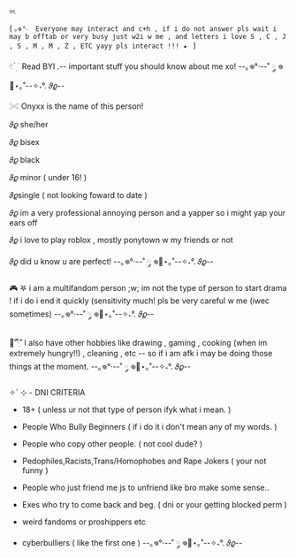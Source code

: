 `` ୨ৎ ``

  ( ``｡𖦹°‧  Everyone may interact and c+h , if i do not answer pls wait i may b offtab or very busy just w2i w me , and letters i love S , C , J , S , M , M , Z , ETC
      yayy pls interact !!! ★ `` )

𓏲 ๋࣭  ࣪ Read BYI .-- important stuff you should know about me xo!
--｡𖦹°‧--˚ ༘ 𖦹🐾⋆｡˚--✧˖°. 𝜗𝜚--

𓏵 Onyxx is the name of this person!

𝜗𝜚 she/her 

𝜗𝜚 bisex

𝜗𝜚 black

𝜗𝜚 minor ( under 16! )

𝜗𝜚single ( not looking foward to date )

𝜗𝜚 im  a very professional annoying person and a yapper so i might yap your ears off

𝜗𝜚 i love to play roblox , mostly ponytown w my friends or not

𝜗𝜚 did u know u are perfect!
--｡𖦹°‧--˚ ༘ 𖦹🐾⋆｡˚--✧˖°. 𝜗𝜚--

🎮ִ ࣪𖤐 i am a multifandom person ;w;
im not the type of person to start drama ! if i do i end it quickly (sensitivity much! pls be very careful w me (iwec sometimes)
--｡𖦹°‧--˚ ༘ 𖦹🐾⋆｡˚--✧˖°. 𝜗𝜚--

🍳˚𓍢ִ໋˚ I also have other hobbies like drawing , gaming , cooking (when im extremely hungry!!) , cleaning , etc -- so if i am afk i may be doing those things at the moment.
--｡𖦹°‧--˚ ༘ 𖦹🐾⋆｡˚--✧˖°. 𝜗𝜚--

✧` ⊹  - DNI CRITERIA

- 18+ ( unless ur not that type of person ifyk what i mean. )

- People Who Bully Beginners ( if i do it i don't mean any of my words. )

- People who copy other people. ( not cool dude? )
 
- Pedophiles,Racists,Trans/Homophobes and Rape Jokers ( your not funny )

- People who just friend me js to unfriend like bro make some sense..

- Exes who try to come back and beg. ( dni or your getting blocked perm )

- weird fandoms or proshippers etc

- cyberbulliers ( like the first one )
 --｡𖦹°‧--˚ ༘ 𖦹🐾⋆｡˚--✧˖°. 𝜗𝜚--
